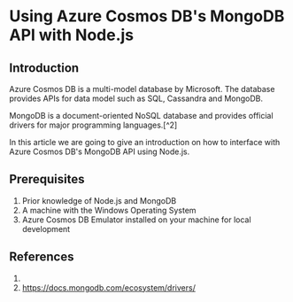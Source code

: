 # Using Azure Cosmos DB's MongoDB API with Node.js

## Introduction

Azure Cosmos DB is a multi-model database by Microsoft. The database provides APIs for data model such as SQL, Cassandra and MongoDB.

MongoDB is a document-oriented NoSQL database and provides official drivers for major programming languages.[^2]

In this article we are going to give an introduction on how to interface with Azure Cosmos DB's MongoDB API using Node.js.

## Prerequisites

1. Prior knowledge of Node.js and MongoDB
2. A machine with the Windows Operating System
3. Azure Cosmos DB Emulator installed on your machine for local development 



## References

1. 
2. https://docs.mongodb.com/ecosystem/drivers/